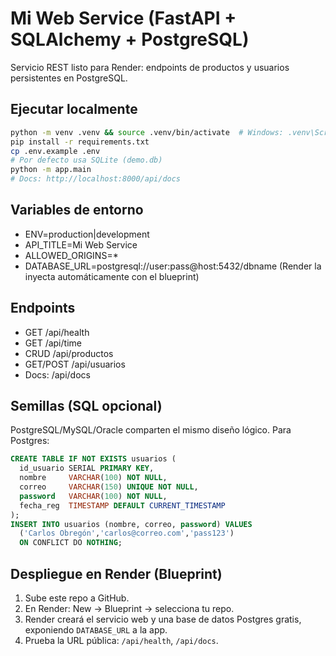 
# Mi Web Service (FastAPI + SQLAlchemy + PostgreSQL)

Servicio REST listo para Render: endpoints de productos y usuarios persistentes en PostgreSQL.

## Ejecutar localmente
```bash
python -m venv .venv && source .venv/bin/activate  # Windows: .venv\Scripts\activate
pip install -r requirements.txt
cp .env.example .env
# Por defecto usa SQLite (demo.db)
python -m app.main
# Docs: http://localhost:8000/api/docs
```

## Variables de entorno
- ENV=production|development
- API_TITLE=Mi Web Service
- ALLOWED_ORIGINS=*
- DATABASE_URL=postgresql://user:pass@host:5432/dbname  (Render la inyecta automáticamente con el blueprint)

## Endpoints
- GET /api/health
- GET /api/time
- CRUD /api/productos
- GET/POST /api/usuarios
- Docs: /api/docs

## Semillas (SQL opcional)
PostgreSQL/MySQL/Oracle comparten el mismo diseño lógico. Para Postgres:
```sql
CREATE TABLE IF NOT EXISTS usuarios (
  id_usuario SERIAL PRIMARY KEY,
  nombre     VARCHAR(100) NOT NULL,
  correo     VARCHAR(150) UNIQUE NOT NULL,
  password   VARCHAR(100) NOT NULL,
  fecha_reg  TIMESTAMP DEFAULT CURRENT_TIMESTAMP
);
INSERT INTO usuarios (nombre, correo, password) VALUES
  ('Carlos Obregón','carlos@correo.com','pass123')
  ON CONFLICT DO NOTHING;
```

## Despliegue en Render (Blueprint)
1) Sube este repo a GitHub.
2) En Render: New → Blueprint → selecciona tu repo.
3) Render creará el servicio web y una base de datos Postgres gratis, exponiendo `DATABASE_URL` a la app.
4) Prueba la URL pública: `/api/health`, `/api/docs`.
